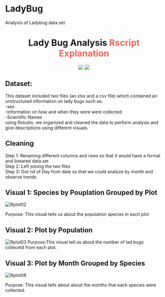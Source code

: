 # LadyBug
Analysis of Ladybug data set


<h1 align="center"> Lady Bug Analysis
     <a style="color:#E7655A;"> Rscript Explanation</a>
</h1>

<p align="center">  
<a><img src="https://img.shields.io/github/stars/FitBeatDepresso?label=Organization%20Stars&style=social"></a>     
<a href="https://opensource.org/licenses/MIT"><img src="https://img.shields.io/badge/license-MIT-blue.svg"></a>
</p>


## Dataset: 
This dataset included two files (an xlsx and a csv file) which contained an unstructured information on lady bugs such as:<br>
     -sex<br>
     -Information on how and when they were were collected<br>
     -Scientific Names<br>
using Rstudio, we organized and cleaned the data to perform analysis and give descriptions using different visuals.
## Cleaning
 Step 1: Renaming different columns and rows so that it would have a formal and lineared data set<br>
 Step 2: Left joining the two files<br>
 Step 3: Got rid of Day from date so that we could analyze by month and observe trends<br>
 
 ## Visual 1: Species by Pouplation Grouped by Plot

![Rplot02](https://user-images.githubusercontent.com/108307724/207134532-f8b665ec-6d46-4997-9404-6a615213e849.png)

 Purpose: This visual tells us about the population species in each plot
 ## Visual 2: Plot by Population
 ![Rplot03](https://user-images.githubusercontent.com/108307724/207134797-0cbccaa0-0af2-475c-87b4-e908d251f298.png)
Purpose:This visual tell us about the number of lad bugs collecetd from each plot. 
 ## Visual 3: Plot by Month Grouped by Species
 ![Rplot08](https://user-images.githubusercontent.com/108307724/207135034-31f6fbf5-6a3d-443e-8d1c-b568df9550da.png)

Purpose: This visual tells about about the months that each species were collected.

